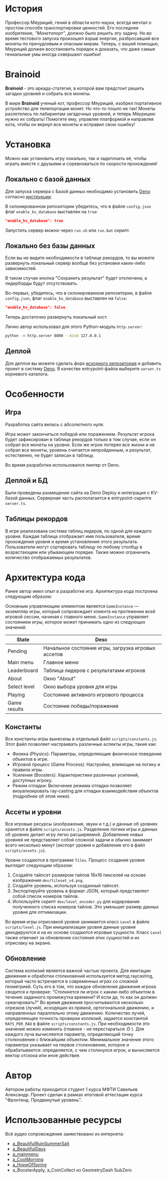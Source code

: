 # История

Профессор Мяуриций, гений в области кото-науки, всегда мечтал о простом способе
транспортировки ценностей. Его последнее изобретение, _"Монетопорт"_, должно
было решить эту задачу. Но во время тестового запуска произошел взрыв энергии,
разбросавший все монеты по причудливым и опасным мирам. Теперь, с вашей помощью,
Мяуриций должен восстановить порядок и доказать, что даже самые гениальные умы
иногда совершают ошибки!

# Brainoid

**Brainoid** - это аркада-статегия, в которой вам предстоит решить загадки
уровней и собрать все монеты.

В мире **Brainoid** ученый кот, профессор Мяуриций, изобрел портативное
устройство для телепортации монет. Но что-то пошло не так! Монеты разлетелись по
лабиринтам загадочных уровней, и теперь Мяурицию нужно их собрать! Помогите ему,
управляя платформой и направляя кота, чтобы он вернул все монеты и исправил свою
ошибку!

# Установка

Можно как установить игру локально, так и задеплоить её, чтобы играть вместе с
друзьями и соревноваться по скорости прохождения!

## Локально с базой данных

Для запуска сервера с Базой данных необходимо установить
[Deno](https://deno.com/) согласно
[инструкции](https://docs.deno.com/runtime/getting_started/installation/).

В склонированном репозитории убедитесь, что в файле `config.json` флаг
`enable_kv_database` выставлен на `true`:

```json
"enable_kv_database": true
```

Запустить сервер можно через `run.sh` или `run.bat` скрипт.

## Локально без базы данных

Если вы не видите необходимости в таблице рекордов, то вы можете развернуть
локальный сервер вообще без установки каких-либо зависимостей.

В таком случае кнопка "Сохранить результат" будет отключена, а лидерборды будут
отсутствовать.

Во-первых, убедитесь, что в склонированном репозитории, в файле `config.json`,
флаг `enable_kv_database` выставлен на `false`:

```json
"enable_kv_database": false
```

Теперь достаточно развернуть локальный хост.

Лично автор использовал для этого Python-модуль `http.server`:

```bash
python -m http.server 8000 --bind 127.0.0.1
```

## Деплой

Для деплоя вы можете сделать форк
[исходного репозитория](https://github.com/AlexSavelev/Brainoid) и добавить
проект в систему [Deno](https://dash.deno.com/). В качестве entrypoint-файла
выберите `server.ts` корневого каталога.

# Особенности

## Игра

Разработка сайта велась с абсолютного нуля.

Игра может закончиться победой или поражением. Результат игрока будет
зафиксирован в таблице рекордов только в том случае, если он собрал все монеты
на уровне. Если же игрок потерял все жизни и не собрал все монеты, уровень
считается непройденным, и результат, естественно, не будет записан в таблицу.

Во время разработки использовался линтер от Deno.

## Деплой и БД

Были проведены размещение сайта на Deno Deploy и интеграция с KV-базой данных.
Серверная часть располагается в entrypoint-скрипте `server.ts`.

## Таблицы рекордов

В игре реализована система таблиц лидеров, по одной для каждого уровня. Каждая
таблица отображает имя пользователя, время прохождения уровня и время
установления этого результата. Пользователи могут сортировать таблицу по любому
столбцу в возрастающем или убывающем порядке. Также можно ограничить количество
отображаемых результатов.

# Архитектура кода

Ранее автор имел опыт в разработке игр. Архитектура кода построена следующим
образом:

Основным управляющим элементом является `GameInstance` — экземпляр игры, который
сопровождает клиента на протяжении всей игровой сессии, начиная с главного меню.
`GameInstance` управляет состоянием игры, которое может принимать одно из
следующих значений:

| State        | Desc                                               |
| ------------ | -------------------------------------------------- |
| Pending      | Начальное состояние игры, загрузка игровых ассетов |
| Main menu    | Главное меню                                       |
| Leaderboard  | Таблица лидеров с результатами игроков             |
| About        | Окно "About"                                       |
| Select level | Окно выбора уровня для игры                        |
| Playing      | Состояние активного игрового процесса              |
| Game results | Состояние победы/поражения                         |

## Константы

Все константы игры вынесены в отдельный файл `scripts/constants.js`. Этот файл
позволяет настраивать различные аспекты игры, такие как:

- Физика (Physics): Параметры, определяющие физическое поведение объектов в
  игре.
- Игровой процесс (Game Process): Настройки, влияющие на логику и правила игры.
- Усиления (Boosters): Характеристики различных усилений, доступных игроку.
- Режим отладки: Включение режима отладки позволяет визуализировать ray-casting
  для отладки взаимодействия объектов (подробнее об этом ниже).

## Ассеты и уровни

Все игровые ресурсы (изображения, звуки и т.д.) и данные об уровнях хранятся в
файле `scripts/assets.js`. Разделение логики игры и данных об уровнях делает
игру легко расширяемой. Добавление новых уровней не представляет собой сложной
задачи и обычно занимает всего несколько минут (экспорт уровня и добавление его
в файл `scripts/assets.js`).

Уровни создаются в программе `Tiles`. Процесс создания уровня выглядит следующим
образом:

1. Создайте тайлсет размером тайлов 16x16 пикселей на основе изображения
   `dev/tileset_v4.png`.
2. Создайте уровень, используя созданный тайлсет.
3. Экспортируйте уровень в формат JSON, который представляет собой список
   номеров тайлов.
4. Используйте скрипт `dev/level_encoder.py` для кодирования полученного списка
   номеров тайлов. Это уменьшит размер данных уровня для оптимизации.

Во время игры отрисовкой уровня занимается класс `Level` в файле
`scripts/level.js`. При инициализации уровня данные уровня декодируются и на их
основе создаются игровые сущности. Класс `Level` также отвечает за обновление
состояния этих сущностей и их отрисовку на экране.

## Обновление

Система коллизий является важной частью проекта. Для имитации движения и
обработки столкновений используется метод raycasting, который часто встречается
в современных играх со сложной геометрией. Суть его в том, что каждое обновление
движения игрока сводится к проверке: "Столкнется ли игрок с каким-либо объектом
в течение заданного промежутка времени? И если да, то как он должен
среагировать?" Во время движения просчитываются несколько отрезков (лучей),
исходящих из прямой, ортогональной движению, и направленных параллельно этому
движению. Количество лучей, определяющее точность проверки коллизий, задается
константой `RAYS_PER_RAD` в файле `scripts/constants.js`. При необходимости это
значение можно изменить (главное - не перестараться :D ). Для каждого луча
вычисляется параметр, определяющий точку столкновения с ближайшим объектом.
Минимальное значение этого параметра указывает на первое столкновение, которое и
обрабатывается: определяется, с чем столкнулся игрок, и вычисляется вектор
отскока или иное действие.

# Автор

Автором работы приходится студент 1 курса МФТИ Савельев Александр. Проект сделан
в рамках итоговой аттестации курса "Фронтенд. Продвинутый уровень".

# Использованные ресурсы

Всё аудио сопровождение заимствовано из интернета:

- [a_BeautifulRuinSummerSalt](https://youtu.be/1REA8mQ2Cx8)
- [a_BeautifulDays](https://youtu.be/qoM2gf0c31M)
- [a_mainmenu](https://youtu.be/JeKSb6C8wiU)
- [a_CoolMorning](https://youtu.be/hiNSu24BNGQ)
- [a_HopeOfSpring](https://youtu.be/ycERIVE_SAY)
- a_BoosterApply, a_CoinCollect из GeometryDash SubZero
